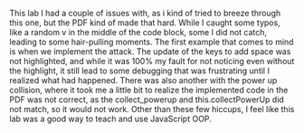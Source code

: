 This lab I had a couple of issues with, as i kind of tried to breeze through this one, but the PDF kind of made that hard. While I caught some typos, like a random v in the middle of the code block, some I did not catch, leading to some hair-pulling moments. The first example that comes to mind is when we implement the attack. The update of the keys to add space was not highlighted, and while it was 100% my fault for not noticing even without the highlight, it still lead to some debugging that was frustrating until I realized what had happened. There was also another with the power up collision, where it took me a little bit to realize the implemented code in the PDF was not correct, as the collect_powerup and  this.collectPowerUp did not match, so it would not work. Other than these few hiccups, I feel like this lab was a good way to teach and use JavaScript OOP.